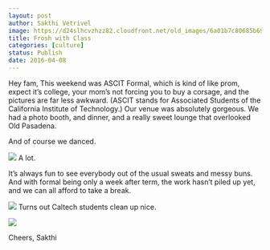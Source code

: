 ```yaml
---
layout: post
author: Sakthi Vetrivel
image: https://d24slhcvzhzz82.cloudfront.net/old_images/6a01b7c80685b6970b01b7c82f0a86970b-800wi.jpg
title: Frosh with Class 
categories: [culture]
status: Publish
date: 2016-04-08
---
```


Hey fam,
This weekend was ASCIT Formal, which is kind of like prom, expect it’s college, your mom’s not forcing you to buy a corsage, and the pictures are far less awkward. (ASCIT stands for Associated Students of the California Institute of Technology.)
Our venue was absolutely gorgeous. We had a photo booth, and dinner, and a really sweet lounge that overlooked Old Pasadena.

And of course we danced.


![](https://d24slhcvzhzz82.cloudfront.net/old_images/6a01b7c80685b6970b01b8d1b97361970c-pi.jpg)
A lot.

It’s always fun to see everybody out of the usual sweats and messy buns. And with formal being only a week after term, the work hasn’t piled up yet, and we can all afford to take a break.


![](https://d24slhcvzhzz82.cloudfront.net/old_images/6a01b7c80685b6970b01b8d1b97381970c-pi.jpg)
Turns out Caltech students clean up nice.


![](https://d24slhcvzhzz82.cloudfront.net/old_images/6a01b7c80685b6970b01b8d1b973aa970c-pi.jpg)

Cheers,
Sakthi
